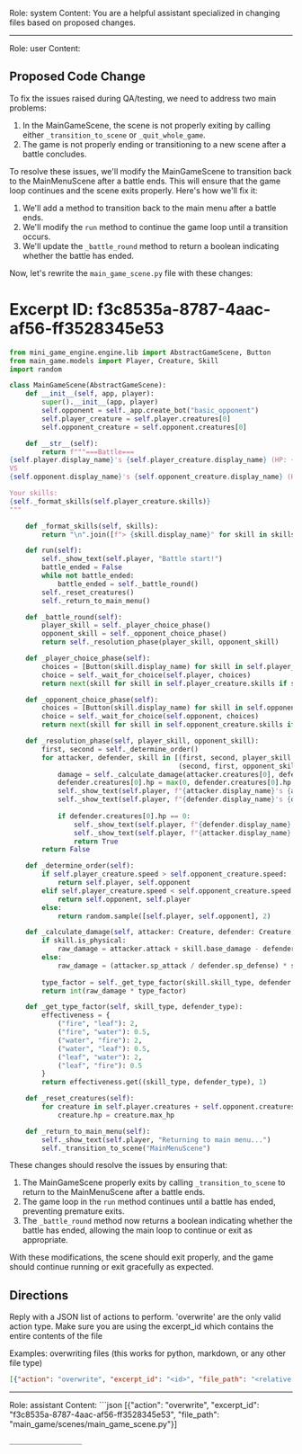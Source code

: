 Role: system
Content: You are a helpful assistant specialized in changing files based on proposed changes.
__________________
Role: user
Content: 
## Proposed Code Change
To fix the issues raised during QA/testing, we need to address two main problems:

1. In the MainGameScene, the scene is not properly exiting by calling either `_transition_to_scene` or `_quit_whole_game`.
2. The game is not properly ending or transitioning to a new scene after a battle concludes.

To resolve these issues, we'll modify the MainGameScene to transition back to the MainMenuScene after a battle ends. This will ensure that the game loop continues and the scene exits properly. Here's how we'll fix it:

1. We'll add a method to transition back to the main menu after a battle ends.
2. We'll modify the `run` method to continue the game loop until a transition occurs.
3. We'll update the `_battle_round` method to return a boolean indicating whether the battle has ended.

Now, let's rewrite the `main_game_scene.py` file with these changes:

# Excerpt ID: f3c8535a-8787-4aac-af56-ff3528345e53
```python main_game/scenes/main_game_scene.py
from mini_game_engine.engine.lib import AbstractGameScene, Button
from main_game.models import Player, Creature, Skill
import random

class MainGameScene(AbstractGameScene):
    def __init__(self, app, player):
        super().__init__(app, player)
        self.opponent = self._app.create_bot("basic_opponent")
        self.player_creature = self.player.creatures[0]
        self.opponent_creature = self.opponent.creatures[0]

    def __str__(self):
        return f"""===Battle===
{self.player.display_name}'s {self.player_creature.display_name} (HP: {self.player_creature.hp}/{self.player_creature.max_hp})
VS
{self.opponent.display_name}'s {self.opponent_creature.display_name} (HP: {self.opponent_creature.hp}/{self.opponent_creature.max_hp})

Your skills:
{self._format_skills(self.player_creature.skills)}
"""

    def _format_skills(self, skills):
        return "\n".join([f"> {skill.display_name}" for skill in skills])

    def run(self):
        self._show_text(self.player, "Battle start!")
        battle_ended = False
        while not battle_ended:
            battle_ended = self._battle_round()
        self._reset_creatures()
        self._return_to_main_menu()

    def _battle_round(self):
        player_skill = self._player_choice_phase()
        opponent_skill = self._opponent_choice_phase()
        return self._resolution_phase(player_skill, opponent_skill)

    def _player_choice_phase(self):
        choices = [Button(skill.display_name) for skill in self.player_creature.skills]
        choice = self._wait_for_choice(self.player, choices)
        return next(skill for skill in self.player_creature.skills if skill.display_name == choice.display_name)

    def _opponent_choice_phase(self):
        choices = [Button(skill.display_name) for skill in self.opponent_creature.skills]
        choice = self._wait_for_choice(self.opponent, choices)
        return next(skill for skill in self.opponent_creature.skills if skill.display_name == choice.display_name)

    def _resolution_phase(self, player_skill, opponent_skill):
        first, second = self._determine_order()
        for attacker, defender, skill in [(first, second, player_skill if first == self.player else opponent_skill),
                                          (second, first, opponent_skill if first == self.player else player_skill)]:
            damage = self._calculate_damage(attacker.creatures[0], defender.creatures[0], skill)
            defender.creatures[0].hp = max(0, defender.creatures[0].hp - damage)
            self._show_text(self.player, f"{attacker.display_name}'s {attacker.creatures[0].display_name} used {skill.display_name}!")
            self._show_text(self.player, f"{defender.display_name}'s {defender.creatures[0].display_name} took {damage} damage!")
            
            if defender.creatures[0].hp == 0:
                self._show_text(self.player, f"{defender.display_name}'s {defender.creatures[0].display_name} fainted!")
                self._show_text(self.player, f"{attacker.display_name} wins!")
                return True
        return False

    def _determine_order(self):
        if self.player_creature.speed > self.opponent_creature.speed:
            return self.player, self.opponent
        elif self.player_creature.speed < self.opponent_creature.speed:
            return self.opponent, self.player
        else:
            return random.sample([self.player, self.opponent], 2)

    def _calculate_damage(self, attacker: Creature, defender: Creature, skill: Skill):
        if skill.is_physical:
            raw_damage = attacker.attack + skill.base_damage - defender.defense
        else:
            raw_damage = (attacker.sp_attack / defender.sp_defense) * skill.base_damage
        
        type_factor = self._get_type_factor(skill.skill_type, defender.creature_type)
        return int(raw_damage * type_factor)

    def _get_type_factor(self, skill_type, defender_type):
        effectiveness = {
            ("fire", "leaf"): 2,
            ("fire", "water"): 0.5,
            ("water", "fire"): 2,
            ("water", "leaf"): 0.5,
            ("leaf", "water"): 2,
            ("leaf", "fire"): 0.5
        }
        return effectiveness.get((skill_type, defender_type), 1)

    def _reset_creatures(self):
        for creature in self.player.creatures + self.opponent.creatures:
            creature.hp = creature.max_hp

    def _return_to_main_menu(self):
        self._show_text(self.player, "Returning to main menu...")
        self._transition_to_scene("MainMenuScene")
```

These changes should resolve the issues by ensuring that:

1. The MainGameScene properly exits by calling `_transition_to_scene` to return to the MainMenuScene after a battle ends.
2. The game loop in the `run` method continues until a battle has ended, preventing premature exits.
3. The `_battle_round` method now returns a boolean indicating whether the battle has ended, allowing the main loop to continue or exit as appropriate.

With these modifications, the scene should exit properly, and the game should continue running or exit gracefully as expected.

## Directions
Reply with a JSON list of actions to perform. 'overwrite' are the only valid action type. 
Make sure you are using the excerpt_id which contains the entire contents of the file

Examples:
overwriting files (this works for python, markdown, or any other file type)
```json output_example1
[{"action": "overwrite", "excerpt_id": "<id>", "file_path": "<relative file path>"}]
```

__________________
Role: assistant
Content: ```json
[{"action": "overwrite", "excerpt_id": "f3c8535a-8787-4aac-af56-ff3528345e53", "file_path": "main_game/scenes/main_game_scene.py"}]
```
__________________
